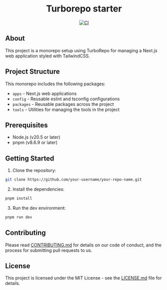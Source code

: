 <div align="center">

# Turborepo starter

[![CI](https://github.com/chepetime/turborepo-next-starter/actions/workflows/ci.yml/badge.svg)](https://github.com/chepetime/turborepo-next-starter/actions/workflows/ci.yml)

</div>

## About

This project is a monorepo setup using TurboRepo for managing a Next.js web application styled with TailwindCSS.

## Project Structure

This monorepo includes the following packages:

- `apps` - Next.js web applications
- `config` - Reusable eslint and tsconfig configurations
- `packages` - Reusable packages across the project
- `tools` - Utilities for managing the tools in the project

## Prerequisites

- Node.js (v20.5 or later)
- pnpm (v8.6.9 or later)

## Getting Started

1. Clone the repository:

```bash
git clone https://github.com/your-username/your-repo-name.git
```


2. Install the dependencies:

```bash
pnpm install
```


3. Run the dev environment:

```bash
pnpm run dev
```

## Contributing

Please read [CONTRIBUTING.md](./CONTRIBUTING.md) for details on our code of conduct, and the process for submitting pull requests to us.

## License

This project is licensed under the MIT License - see the [LICENSE.md](./LICENSE.md) file for details.